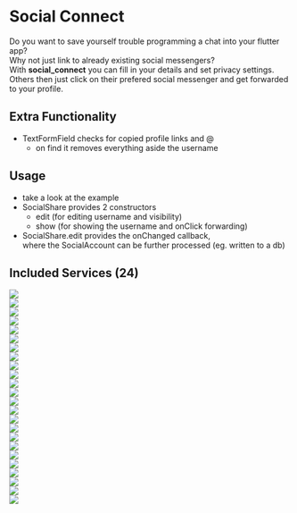 # Social Connect

Do you want to save yourself trouble programming a chat into your flutter app? <br>
Why not just link to already existing social messengers? <br>
With **social_connect** you can fill in your details and set privacy settings. <br>
Others then just click on their prefered social messenger and get forwarded to your profile.

## Extra Functionality

- TextFormField checks for copied profile links and @
  - on find it removes everything aside the username

## Usage
- take a look at the example
- SocialShare provides 2 constructors
  - edit (for editing username and visibility)
  - show (for showing the username and onClick forwarding)
- SocialShare.edit provides the onChanged callback, <br>where the SocialAccount can be further processed (eg. written to a db)


## Included Services (24)
![](https://img.shields.io/badge/-discord-white?style=for-the-badge&logo=discord) <br>
![](https://img.shields.io/badge/-element-white?style=for-the-badge&logo=element) <br>
![](https://img.shields.io/badge/-email-white?style=for-the-badge&logo=email) <br>
![](https://img.shields.io/badge/-facebook-white?style=for-the-badge&logo=facebook) <br>
![](https://img.shields.io/badge/-icq-white?style=for-the-badge&logo=icq) <br>
![](https://img.shields.io/badge/-imgur-white?style=for-the-badge&logo=imgur) <br>
![](https://img.shields.io/badge/-instagram-white?style=for-the-badge&logo=instagram) <br>
![](https://img.shields.io/badge/-line-white?style=for-the-badge&logo=line) <br>
![](https://img.shields.io/badge/-linkedin-white?style=for-the-badge&logo=linkedin) <br>
![](https://img.shields.io/badge/-phone-white?style=for-the-badge&logo=phone) <br>
![](https://img.shields.io/badge/-reddit-white?style=for-the-badge&logo=reddit) <br>
![](https://img.shields.io/badge/-sinaweibo-white?style=for-the-badge&logo=sina-weibo) <br>
![](https://img.shields.io/badge/-skype-white?style=for-the-badge&logo=skype) <br>
![](https://img.shields.io/badge/-snapchat-white?style=for-the-badge&logo=snapchat) <br>
![](https://img.shields.io/badge/-telegram-white?style=for-the-badge&logo=telegram) <br>
![](https://img.shields.io/badge/-threema-white?style=for-the-badge&logo=threema) <br>
![](https://img.shields.io/badge/-tiktok-white?style=for-the-badge&logo=tiktok) <br>
![](https://img.shields.io/badge/-tinder-white?style=for-the-badge&logo=tinder) <br>
![](https://img.shields.io/badge/-tumblr-white?style=for-the-badge&logo=tumblr) <br>
![](https://img.shields.io/badge/-twitter-white?style=for-the-badge&logo=twitter) <br>
![](https://img.shields.io/badge/-viber-white?style=for-the-badge&logo=viber) <br>
![](https://img.shields.io/badge/-wechat-white?style=for-the-badge&logo=wechat) <br>
![](https://img.shields.io/badge/-whatsapp-white?style=for-the-badge&logo=whatsapp) <br>
![](https://img.shields.io/badge/-xing-white?style=for-the-badge&logo=xing) <br>






















